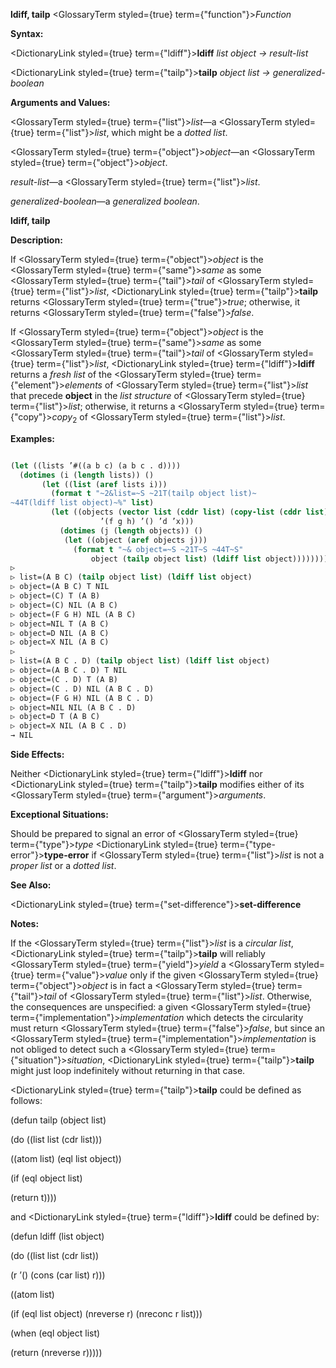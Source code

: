**ldiff, tailp** <GlossaryTerm styled={true} term={"function"}><i>Function</i></GlossaryTerm> 



**Syntax:** 



<DictionaryLink styled={true} term={"ldiff"}><b>ldiff</b></DictionaryLink> *list object → result-list* 



<DictionaryLink styled={true} term={"tailp"}><b>tailp</b></DictionaryLink> *object list → generalized-boolean* 



**Arguments and Values:** 



<GlossaryTerm styled={true} term={"list"}><i>list</i></GlossaryTerm>—a <GlossaryTerm styled={true} term={"list"}><i>list</i></GlossaryTerm>, which might be a *dotted list*. 



<GlossaryTerm styled={true} term={"object"}><i>object</i></GlossaryTerm>—an <GlossaryTerm styled={true} term={"object"}><i>object</i></GlossaryTerm>. 



*result-list*—a <GlossaryTerm styled={true} term={"list"}><i>list</i></GlossaryTerm>. 



*generalized-boolean*—a *generalized boolean*. 







 



 



**ldiff, tailp** 



**Description:** 



If <GlossaryTerm styled={true} term={"object"}><i>object</i></GlossaryTerm> is the <GlossaryTerm styled={true} term={"same"}><i>same</i></GlossaryTerm> as some <GlossaryTerm styled={true} term={"tail"}><i>tail</i></GlossaryTerm> of <GlossaryTerm styled={true} term={"list"}><i>list</i></GlossaryTerm>, <DictionaryLink styled={true} term={"tailp"}><b>tailp</b></DictionaryLink> returns <GlossaryTerm styled={true} term={"true"}><i>true</i></GlossaryTerm>; otherwise, it returns <GlossaryTerm styled={true} term={"false"}><i>false</i></GlossaryTerm>. 



If <GlossaryTerm styled={true} term={"object"}><i>object</i></GlossaryTerm> is the <GlossaryTerm styled={true} term={"same"}><i>same</i></GlossaryTerm> as some <GlossaryTerm styled={true} term={"tail"}><i>tail</i></GlossaryTerm> of <GlossaryTerm styled={true} term={"list"}><i>list</i></GlossaryTerm>, <DictionaryLink styled={true} term={"ldiff"}><b>ldiff</b></DictionaryLink> returns a *fresh list* of the <GlossaryTerm styled={true} term={"element"}><i>elements</i></GlossaryTerm> of <GlossaryTerm styled={true} term={"list"}><i>list</i></GlossaryTerm> that precede **object** in the *list structure* of <GlossaryTerm styled={true} term={"list"}><i>list</i></GlossaryTerm>; otherwise, it returns a <GlossaryTerm styled={true} term={"copy"}><i>copy</i></GlossaryTerm><sub>2</sub> of <GlossaryTerm styled={true} term={"list"}><i>list</i></GlossaryTerm>. 



**Examples:**
```lisp

(let ((lists ’#((a b c) (a b c . d)))) 
  (dotimes (i (length lists)) () 
	   (let ((list (aref lists i))) 
	     (format t "~2&list=~S ~21T(tailp object list)~ 
~44T(ldiff list object)~%" list) 
	     (let ((objects (vector list (cddr list) (copy-list (cddr list)) 
				    ’(f g h) ’() ’d ’x))) 
	       (dotimes (j (length objects)) () 
			(let ((object (aref objects j))) 
			  (format t "~& object=~S ~21T~S ~44T~S" 
				  object (tailp object list) (ldiff list object)))))))) 
▷ 
▷ list=(A B C) (tailp object list) (ldiff list object) 
▷ object=(A B C) T NIL 
▷ object=(C) T (A B) 
▷ object=(C) NIL (A B C) 
▷ object=(F G H) NIL (A B C) 
▷ object=NIL T (A B C) 
▷ object=D NIL (A B C) 
▷ object=X NIL (A B C) 
▷ 
▷ list=(A B C . D) (tailp object list) (ldiff list object) 
▷ object=(A B C . D) T NIL 
▷ object=(C . D) T (A B) 
▷ object=(C . D) NIL (A B C . D) 
▷ object=(F G H) NIL (A B C . D) 
▷ object=NIL NIL (A B C . D) 
▷ object=D T (A B C) 
▷ object=X NIL (A B C . D) 
→ NIL 

```
**Side Effects:** 



Neither <DictionaryLink styled={true} term={"ldiff"}><b>ldiff</b></DictionaryLink> nor <DictionaryLink styled={true} term={"tailp"}><b>tailp</b></DictionaryLink> modifies either of its <GlossaryTerm styled={true} term={"argument"}><i>arguments</i></GlossaryTerm>. 



**Exceptional Situations:** 



Should be prepared to signal an error of <GlossaryTerm styled={true} term={"type"}><i>type</i></GlossaryTerm> <DictionaryLink styled={true} term={"type-error"}><b>type-error</b></DictionaryLink> if <GlossaryTerm styled={true} term={"list"}><i>list</i></GlossaryTerm> is not a *proper list* or a *dotted list*. 



 



 



**See Also:** 



<DictionaryLink styled={true} term={"set-difference"}><b>set-difference</b></DictionaryLink> 



**Notes:** 



If the <GlossaryTerm styled={true} term={"list"}><i>list</i></GlossaryTerm> is a *circular list*, <DictionaryLink styled={true} term={"tailp"}><b>tailp</b></DictionaryLink> will reliably <GlossaryTerm styled={true} term={"yield"}><i>yield</i></GlossaryTerm> a <GlossaryTerm styled={true} term={"value"}><i>value</i></GlossaryTerm> only if the given <GlossaryTerm styled={true} term={"object"}><i>object</i></GlossaryTerm> is in fact a <GlossaryTerm styled={true} term={"tail"}><i>tail</i></GlossaryTerm> of <GlossaryTerm styled={true} term={"list"}><i>list</i></GlossaryTerm>. Otherwise, the consequences are unspecified: a given <GlossaryTerm styled={true} term={"implementation"}><i>implementation</i></GlossaryTerm> which detects the circularity must return <GlossaryTerm styled={true} term={"false"}><i>false</i></GlossaryTerm>, but since an <GlossaryTerm styled={true} term={"implementation"}><i>implementation</i></GlossaryTerm> is not obliged to detect such a <GlossaryTerm styled={true} term={"situation"}><i>situation</i></GlossaryTerm>, <DictionaryLink styled={true} term={"tailp"}><b>tailp</b></DictionaryLink> might just loop indefinitely without returning in that case. 



<DictionaryLink styled={true} term={"tailp"}><b>tailp</b></DictionaryLink> could be defined as follows: 



(defun tailp (object list) 



(do ((list list (cdr list))) 



((atom list) (eql list object)) 



(if (eql object list) 



(return t)))) 



and <DictionaryLink styled={true} term={"ldiff"}><b>ldiff</b></DictionaryLink> could be defined by: 



(defun ldiff (list object) 



(do ((list list (cdr list)) 



(r ’() (cons (car list) r))) 



((atom list) 



(if (eql list object) (nreverse r) (nreconc r list))) 



(when (eql object list) 



(return (nreverse r))))) 



